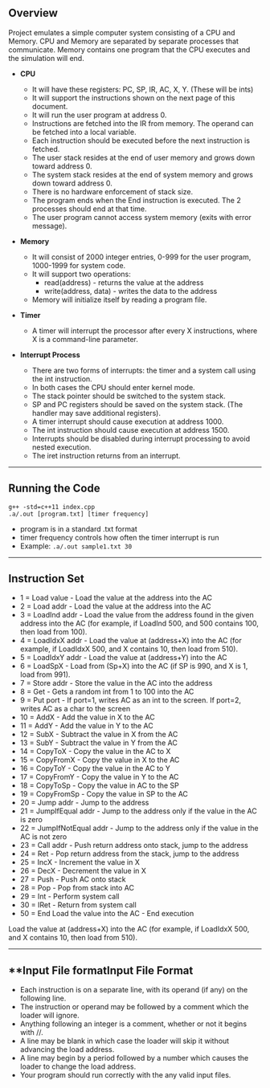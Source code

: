 ## **Overview**

Project emulates a simple computer system consisting of a CPU and Memory.
CPU and Memory are separated by separate processes that communicate.
Memory contains one program that the CPU executes and the simulation will end.

* **CPU**

  * It will have these registers: PC, SP, IR, AC, X, Y. (These will be ints)
  * It will support the instructions shown on the next page of this document.
  * It will run the user program at address 0.
  * Instructions are fetched into the IR from memory. The operand can be fetched into a local variable.
  * Each instruction should be executed before the next instruction is fetched.
  * The user stack resides at the end of user memory and grows down toward address 0.
  * The system stack resides at the end of system memory and grows down toward address 0.
  * There is no hardware enforcement of stack size.
  * The program ends when the End instruction is executed. The 2 processes should end at that time.
  * The user program cannot access system memory (exits with error message).

* **Memory**

  * It will consist of 2000 integer entries, 0-999 for the user program, 1000-1999 for system code.
  * It will support two operations:
    * read(address) - returns the value at the address
    * write(address, data) - writes the data to the address
  * Memory will initialize itself by reading a program file.

* **Timer**

  * A timer will interrupt the processor after every X instructions, where X is a command-line parameter.

* **Interrupt Process**
  * There are two forms of interrupts: the timer and a system call using the int instruction.
  * In both cases the CPU should enter kernel mode.
  * The stack pointer should be switched to the system stack.
  * SP and PC registers should be saved on the system stack. (The handler may save additional registers).
  * A timer interrupt should cause execution at address 1000.
  * The int instruction should cause execution at address 1500.
  * Interrupts should be disabled during interrupt processing to avoid nested execution.
  * The iret instruction returns from an interrupt.

---

## **Running the Code**

```
g++ -std=c++11 index.cpp
.a/.out [program.txt] [timer frequency]
```

* program is in a standard .txt format
* timer frequency controls how often the timer interrupt is run
* Example: `.a/.out sample1.txt 30`

---

## **Instruction Set**

* 1 = Load value - Load the value at the address into the AC
* 2 = Load addr - Load the value at the address into the AC
* 3 = LoadInd addr - Load the value from the address found in the given address into the AC (for example, if LoadInd 500, and 500 contains 100, then load from 100).
* 4 = LoadIdxX addr - Load the value at (address+X) into the AC (for example, if LoadIdxX 500, and X contains 10, then load from 510).
* 5 = LoadIdxY addr - Load the value at (address+Y) into the AC
* 6 = LoadSpX - Load from (Sp+X) into the AC (if SP is 990, and X is 1, load from 991).
* 7 = Store addr - Store the value in the AC into the address
* 8 = Get - Gets a random int from 1 to 100 into the AC
* 9 = Put port - If port=1, writes AC as an int to the screen. If port=2, writes AC as a char to the screen
* 10 = AddX - Add the value in X to the AC
* 11 = AddY - Add the value in Y to the AC
* 12 = SubX - Subtract the value in X from the AC
* 13 = SubY - Subtract the value in Y from the AC
* 14 = CopyToX - Copy the value in the AC to X
* 15 = CopyFromX - Copy the value in X to the AC
* 16 = CopyToY - Copy the value in the AC to Y
* 17 = CopyFromY - Copy the value in Y to the AC
* 18 = CopyToSp - Copy the value in AC to the SP
* 19 = CopyFromSp - Copy the value in SP to the AC
* 20 = Jump addr - Jump to the address
* 21 = JumpIfEqual addr - Jump to the address only if the value in the AC is zero
* 22 = JumpIfNotEqual addr - Jump to the address only if the value in the AC is not zero
* 23 = Call addr - Push return address onto stack, jump to the address
* 24 = Ret - Pop return address from the stack, jump to the address
* 25 = IncX - Increment the value in X
* 26 = DecX - Decrement the value in X
* 27 = Push - Push AC onto stack
* 28 = Pop - Pop from stack into AC
* 29 = Int - Perform system call
* 30 = IRet - Return from system call
* 50 = End Load the value into the AC - End execution

Load the value at (address+X) into the AC
(for example, if LoadIdxX 500, and X contains 10, then load from 510).

---

## \*\*Input File formatInput File Format

* Each instruction is on a separate line, with its operand (if any) on the following line.
* The instruction or operand may be followed by a comment which the loader will ignore.
* Anything following an integer is a comment, whether or not it begins with //.
* A line may be blank in which case the loader will skip it without advancing the load address.
* A line may begin by a period followed by a number which causes the loader to change the load address.
* Your program should run correctly with the any valid input files.

